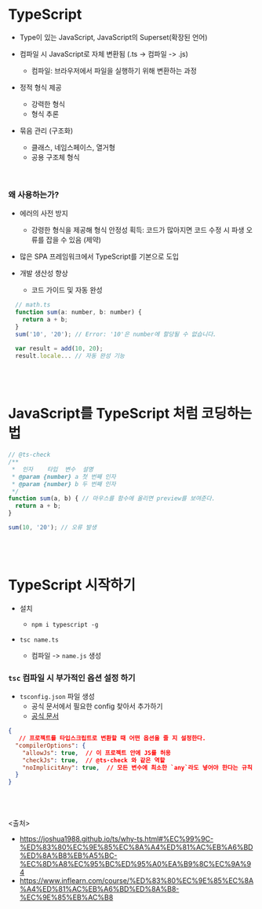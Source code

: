 # TypeScript
- Type이 있는 JavaScript, JavaScript의 Superset(확장된 언어)
- 컴파일 시 JavaScript로 자체 변환됨 (.ts -> 컴파일 -> .js)
  - 컴파일: 브라우저에서 파일을 실행하기 위해 변환하는 과정

- 정적 형식 제공
  - 강력한 형식
  - 형식 추론

- 묶음 관리 (구조화)
  - 클래스, 네임스페이스, 열거형
  - 공용 구조체 형식
<br>

### 왜 사용하는가?
- 에러의 사전 방지
  - 강령한 형식을 제공해 형식 안정성 획득: 코드가 많아지면 코드 수정 시 파생 오류를 잡을 수 있음 (제약)

- 많은 SPA 프레임워크에서 TypeScript를 기본으로 도입

- 개발 생산성 향상
  - 코드 가이드 및 자동 완성

```js
  // math.ts
  function sum(a: number, b: number) {
    return a + b;
  }
  sum('10', '20'); // Error: '10'은 number에 할당될 수 없습니다.
  
  var result = add(10, 20);
  result.locale... // 자동 완성 기능
```
<br><br>

# JavaScript를 TypeScript 처럼 코딩하는 법
```js
// @ts-check
/**
 *  인자    타입  변수  설명
 * @param {number} a 첫 번째 인자
 * @param {number} b 두 번째 인자
 */
function sum(a, b) { // 마우스를 함수에 올리면 preview를 보여준다.
  return a + b;
}

sum(10, '20'); // 오류 발생
```

<br><br>

# TypeScript 시작하기
- 설치
  - `npm i typescript -g`

- `tsc name.ts`
  - 컴파일 -> `name.js` 생성

### `tsc` 컴파일 시 부가적인 옵션 설정 하기
- `tsconfig.json` 파일 생성
  - 공식 문서에서 필요한 config 찾아서 추가하기
  - [공식 문서](https://www.typescriptlang.org/)
```json
{
   // 프로젝트를 타입스크립트로 변환할 때 어떤 옵션을 줄 지 설정한다.
  "compilerOptions": {
    "allowJs": true,  // 이 프로젝트 안에 JS를 허용
    "checkJs": true,  // @ts-check 와 같은 역할
    "noImplicitAny": true,  // 모든 변수에 최소한 `any`라도 넣어야 한다는 규칙
  }
}
```


<br><br><br>
<출처>
- https://joshua1988.github.io/ts/why-ts.html#%EC%99%9C-%ED%83%80%EC%9E%85%EC%8A%A4%ED%81%AC%EB%A6%BD%ED%8A%B8%EB%A5%BC-%EC%8D%A8%EC%95%BC%ED%95%A0%EA%B9%8C%EC%9A%94
- https://www.inflearn.com/course/%ED%83%80%EC%9E%85%EC%8A%A4%ED%81%AC%EB%A6%BD%ED%8A%B8-%EC%9E%85%EB%AC%B8
